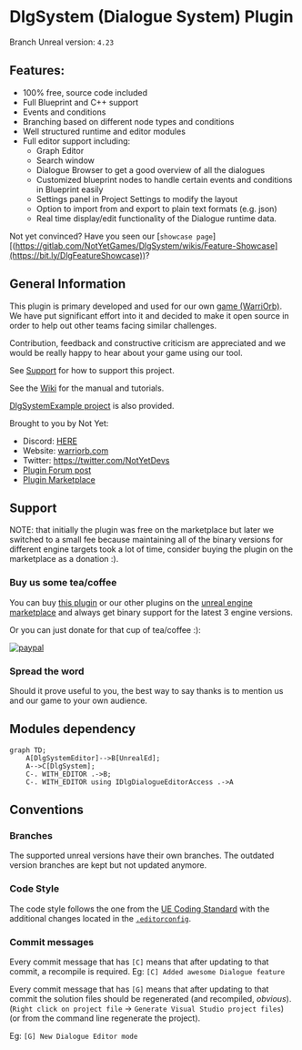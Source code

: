 # DlgSystem (Dialogue System) Plugin

Branch Unreal version: `4.23`

## Features:

- 100% free, source code included
- Full Blueprint and C++ support
- Events and conditions
- Branching based on different node types and conditions
- Well structured runtime and editor modules
- Full editor support including:
    - Graph Editor
    - Search window
    - Dialogue Browser to get a good overview of all the dialogues
    - Customized blueprint nodes to handle certain events and conditions in Blueprint easily
    - Settings panel in Project Settings to modify the layout
    - Option to import from and export to plain text formats (e.g. json)
    - Real time display/edit functionality of the Dialogue runtime data.

Not yet convinced? Have you seen our [`showcase page`][(https://gitlab.com/NotYetGames/DlgSystem/wikis/Feature-Showcase](https://bit.ly/DlgFeatureShowcase))?

## General Information

This plugin is primary developed and used for our own [game (WarriOrb)](http://www.warriorb.com).
We have put significant effort into it and decided to make it open source in order to help out other teams facing similar challenges.

Contribution, feedback and constructive criticism are appreciated and we would be really happy to hear about your game using our tool.

See [Support](#support) for how to support this project.

See the [Wiki](https://gitlab.com/NotYetGames/DlgSystem/wikis/home) for the manual and tutorials.

[DlgSystemExample project](https://gitlab.com/NotYetGames/DlgSystemExample/tree/4.23) is also provided.

Brought to you by Not Yet:
* Discord: [HERE](https://bit.ly/NYDiscord)
* Website: [warriorb.com](http://www.warriorb.com)
* Twitter: https://twitter.com/NotYetDevs
* [Plugin Forum post](https://bit.ly/DlgForum)
* [Plugin Marketplace](https://bit.ly/DlgMarketplace)

## Support

NOTE: that initially the plugin was free on the marketplace but later we switched to a small fee because maintaining all of the binary versions for different engine targets took a lot of time, consider buying the plugin on the marketplace as a donation :).

### Buy us some tea/coffee

You can buy [this plugin](https://bit.ly/DlgMarketplace) or our other plugins on the [unreal engine marketplace](https://www.unrealengine.com/marketplace/en-US/profile/Not+Yet) and always get binary support for the latest 3 engine versions.

Or you can just donate for that cup of tea/coffee :):

[![paypal](https://www.paypalobjects.com/en_US/i/btn/btn_donateCC_LG.gif)](https://www.paypal.com/cgi-bin/webscr?cmd=_s-xclick&hosted_button_id=MMCAD7TZL8N48&source=url)

### Spread the word

Should it prove useful to you, the best way to say thanks is to mention us and our game to your own audience.

## Modules dependency

```mermaid
graph TD;
    A[DlgSystemEditor]-->B[UnrealEd];
    A-->C[DlgSystem];
    C-. WITH_EDITOR .->B;
    C-. WITH_EDITOR using IDlgDialogueEditorAccess .->A
```

## Conventions

### Branches

The supported unreal versions have their own branches.
The outdated version branches are kept but not updated anymore.

### Code Style

The code style follows the one from the [UE Coding Standard](https://docs.unrealengine.com/latest/INT/Programming/Development/CodingStandard/)
with the additional changes located in the [`.editorconfig`](.editorconfig).

### Commit messages

Every commit message that has `[C]` means that after updating to that commit, a recompile is required.
Eg: `[C] Added awesome Dialogue feature`

Every commit message that has `[G]` means that after updating to that commit the solution files should be regenerated (and recompiled, *obvious*).
(`Right click on project file` -> `Generate Visual Studio project files`) (or from the command line regenerate the project).

Eg: `[G] New Dialogue Editor mode`
